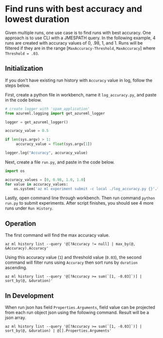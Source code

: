 # Find runs with best accuracy and lowest duration
Given multiple runs, one use case is to find runs with best accuracy. One approach is to use CLI with a JMESPATH query.
In the following example, 4 runs are created with accuracy values of 0, .98, 1, and 1. Runs will be filtered if they are in the range [`MaxAccuracy-Threshold`, `MaxAccuracy`] where `Threshold = .03`.

## Initialization
If you don't have existing run history with `Accuracy` value in log, follow the steps below.

First, create a python file in workbench, name it `log_accuracy.py`, and paste in the code below.
```python
# create logger with 'spam_application'
from azureml.logging import get_azureml_logger

logger = get_azureml_logger()

accuracy_value = 0.5

if len(sys.argv) > 1:
     accuracy_value = float(sys.argv[1])

logger.log("Accuracy", accuracy_value)
```

Next, create a file `run.py`, and paste in the code below.
```python
import os

accuracy_values = [0, 0.98, 1.0, 1.0]
for value in accuracy_values:
    os.system('az ml experiment submit -c local ./log_accuracy.py {}'.format(value))
```

Lastly, open command line through workbench. Then run command `python run.py` to submit experiments. After script finishes, you should see 4 more runs under `Run History`.

## Operation
The first command will find the max accuracy value.

    az ml history list --query '@[?Accuracy != null] | max_by(@, &Accuracy).Accuracy'

Using this accuracy value (`1`) and threshold value (`0.03`), the second command will filter runs using `Accuracy` then sort runs by `duration` ascending.

    az ml history list --query '@[?Accuracy >= sum(`[1, -0.03]`)] | sort_by(@, &duration)'

## In Development
When run json has field `Properties.Arguments`, field value can be projected from each run object json using the following command. Result will be a json array.

    az ml history list --query '@[?Accuracy >= sum(`[1, -0.03]`)] | sort_by(@, &duration) | @[].Properties.Arguments'